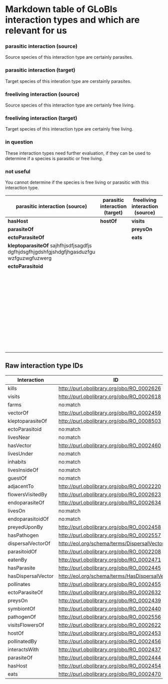 # Markdown table of GLoBIs interaction types and which are relevant for us

### parasitic interaction (source)
Source species of this interaction type are certainly parasites.
### parasitic interaction (target)
Target species of this interation type are cerstainly parasites.
### freeliving interaction (source)
Source species of this interaction type are certainly free living.
### freeliving interaction (target)
Target species of this interaction type are certainly free living.
### in question
These interaction types need further evaluation, if they can be used to determine if a species is parasitic or free living.
### not useful
You cannot determine if the species is free living or parasitic with this interaction type.

parasitic interaction (source)|parasitic interaction (target)| freeliving interaction (source) | freeliving interaction (target)|in question|not useful|no definition
---|---|---|---|---|---|---
**hasHost**|**hostOf**|**visits**||**eatenBy**|**livesNear**|**ectoParasitoid**(61)
**parasiteOf**||**preysOn**||**parasitoidOf**|**interactsWith**|**livesNear**(131)
**ectoParasiteOf**||**eats**||**pollinatedBy**|**visitsFlowersOf**|**livesUnder**(113)
**kleptoparasiteOf** sajhfhjsdfjsagdfjs<br/>dgfhjdsgfhjgdshfgjshdgfjhgasduzfgu<br/>wzfguzwgfuzwerg||||**hasParasite**|**pollinates**|**inhabits**(15)
**ectoParasitoid**||||**hasDispersalVector**|**farms** (1)|**endoparasitoidOf**(1462)
 ||||**hasVector**||**livesInsideOf**(583)
 ||||**symbiontOf**||**guestOf**(141)
 ||||**pathogenOf**||**livesOn**(1073)
 ||||**adjacentTo**|
 ||||**flowersVisitedBy**|
 ||||**endoparasiteOf**|
 ||||**preyedUponBy**|
 ||||**hasPathogen**|
 ||||**dispersalVectorOf**|
 ||||**vectorOf**|

## Raw interaction type IDs

Interaction | ID
---|---
kills|http://purl.obolibrary.org/obo/RO_0002626
visits|http://purl.obolibrary.org/obo/RO_0002618
farms|no:match
vectorOf|http://purl.obolibrary.org/obo/RO_0002459
kleptoparasiteOf|http://purl.obolibrary.org/obo/RO_0008503
ectoParasitoid|no:match
livesNear|no:match
hasVector|http://purl.obolibrary.org/obo/RO_0002460
livesUnder|no:match
inhabits|no:match
livesInsideOf|no:match
guestOf|no:match
adjacentTo|http://purl.obolibrary.org/obo/RO_0002220
flowersVisitedBy|http://purl.obolibrary.org/obo/RO_0002623
endoparasiteOf|http://purl.obolibrary.org/obo/RO_0002634
livesOn|no:match
endoparasitoidOf|no:match
preyedUponBy|http://purl.obolibrary.org/obo/RO_0002458
hasPathogen|http://purl.obolibrary.org/obo/RO_0002557
dispersalVectorOf|http://eol.org/schema/terms/DispersalVector
parasitoidOf| http://purl.obolibrary.org/obo/RO_0002208
eatenBy|http://purl.obolibrary.org/obo/RO_0002471
hasParasite|http://purl.obolibrary.org/obo/RO_0002445
hasDispersalVector|http://eol.org/schema/terms/HasDispersalVector
pollinates|http://purl.obolibrary.org/obo/RO_0002455
ectoParasiteOf|http://purl.obolibrary.org/obo/RO_0002632
preysOn|http://purl.obolibrary.org/obo/RO_0002439
symbiontOf|http://purl.obolibrary.org/obo/RO_0002440
pathogenOf|http://purl.obolibrary.org/obo/RO_0002556
visitsFlowersOf|http://purl.obolibrary.org/obo/RO_0002622
hostOf|http://purl.obolibrary.org/obo/RO_0002453
pollinatedBy|http://purl.obolibrary.org/obo/RO_0002456
interactsWith|http://purl.obolibrary.org/obo/RO_0002437
parasiteOf|http://purl.obolibrary.org/obo/RO_0002444
hasHost|http://purl.obolibrary.org/obo/RO_0002454
eats|http://purl.obolibrary.org/obo/RO_0002470